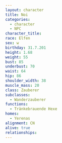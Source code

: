 ```yaml
---
layout: character
title: Noi
categories:
  - character
  - NPC
character_title:
race: Elfen
sex: w
birthday: 31.7.201
height: 1.68
weight: 55
bust: 85
underbust: 70
waist: 64
hip: 86
shoulder_width: 38
muscle_mass: 20
class: Zauberer
subclasses:
  - Wanderzauberer
functions:
  - Tränkebrauende Hexe
homes:
  - Yerenas
alignment: CN
alive: true
relationships:
---
```

